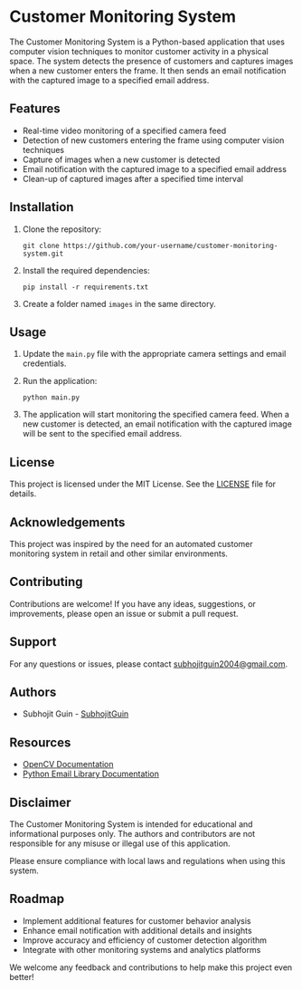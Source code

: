 # Customer Monitoring System

The Customer Monitoring System is a Python-based application that uses computer vision techniques to monitor customer activity in a physical space. The system detects the presence of customers and captures images when a new customer enters the frame. It then sends an email notification with the captured image to a specified email address.

## Features

- Real-time video monitoring of a specified camera feed
- Detection of new customers entering the frame using computer vision techniques
- Capture of images when a new customer is detected
- Email notification with the captured image to a specified email address
- Clean-up of captured images after a specified time interval

## Installation

1. Clone the repository:
   ```
   git clone https://github.com/your-username/customer-monitoring-system.git
   ```

2. Install the required dependencies:
   ```
   pip install -r requirements.txt
   ```
3. Create a folder named `images` in the same directory.
## Usage

1. Update the `main.py` file with the appropriate camera settings and email credentials.

2. Run the application:
   ```
   python main.py
   ```

3. The application will start monitoring the specified camera feed. When a new customer is detected, an email notification with the captured image will be sent to the specified email address.

## License

This project is licensed under the MIT License. See the [LICENSE](LICENSE) file for details.

## Acknowledgements

This project was inspired by the need for an automated customer monitoring system in retail and other similar environments.

## Contributing

Contributions are welcome! If you have any ideas, suggestions, or improvements, please open an issue or submit a pull request.

## Support

For any questions or issues, please contact [subhojitguin2004@gmail.com](mailto:subhojitguin2004@gmail.com).

## Authors

- Subhojit Guin - [SubhojitGuin](https://github.com/SubhojitGuin)

## Resources

- [OpenCV Documentation](https://docs.opencv.org)
- [Python Email Library Documentation](https://docs.python.org/3/library/email.html)

## Disclaimer

The Customer Monitoring System is intended for educational and informational purposes only. The authors and contributors are not responsible for any misuse or illegal use of this application.

Please ensure compliance with local laws and regulations when using this system.

## Roadmap

- Implement additional features for customer behavior analysis
- Enhance email notification with additional details and insights
- Improve accuracy and efficiency of customer detection algorithm
- Integrate with other monitoring systems and analytics platforms

We welcome any feedback and contributions to help make this project even better!
